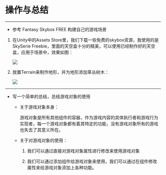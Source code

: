 # 操作与总结
---
* 参考 Fantasy Skybox FREE 构建自己的游戏场景

1. 在Unity中的Assets Store里，我们下载一些免费的skybox资源，我使用的是SkySerie Freebie，里面的天空盒十分的精美，可以使用已经制作好的天空盒，应用于场景中，效果如图：

    ![](https://img3.doubanio.com/view/photo/l/public/p2526274815.webp)

2. 放置Terrain来制作地形，并为地形添加草丛树木：

    ![](https://img1.doubanio.com/view/photo/l/public/p2526274817.webp)

-----

* 写一个简单的总结，总结游戏对象的使用

    - 关于游戏对象本身：
    
        游戏对象是所有其他组件的容器，作为游戏内容的具体执行者和游戏行为实现者，每一个游戏对象都有着其特定的功能，没有游戏对象所有的游戏也失去了其意义所在。

    - 关于对游戏对象的使用：

        1. 我们可以通过直接对游戏对象属性进行修改来使用游戏对象

        2. 我们可以通过添加组件给游戏对象来使用，我们可以通过在组件修改属性来给游戏对象添加上各种功能。

